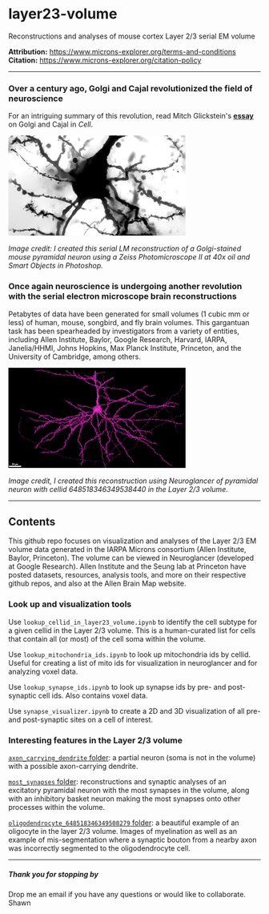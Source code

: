 # layer23-volume
Reconstructions and analyses of mouse cortex Layer 2/3 serial EM volume

**Attribution:** https://www.microns-explorer.org/terms-and-conditions<br>
**Citation:** https://www.microns-explorer.org/citation-policy<br>

***

### Over a century ago, Golgi and Cajal revolutionized the field of neuroscience

For an intriguing summary of this revolution, read Mitch Glickstein's [**essay**](https://www.cell.com/current-biology/pdf/S0960-9822(06)01203-6.pdf) on Golgi and Cajal in <em>Cell</em>.

![Pyramidal neuron of the mouse cortex stained using the Golgi method](img/golgistain.png "Serial LM reconstruction of Golgi stained neuron")


<em>Image credit: I created this serial LM reconstruction of a Golgi-stained mouse pyramidal neuron using a Zeiss Photomicroscope II at 40x oil and Smart Objects in Photoshop.</em>

### Once again neuroscience is undergoing another revolution with the serial electron microscope brain reconstructions

Petabytes of data have been generated for small volumes (1 cubic mm or less) of human, mouse, songbird, and fly brain volumes. This gargantuan task has been spearheaded by investigators from a variety of entities, including Allen Institute, Baylor, Google Research, Harvard, IARPA, Janelia/HHMI, Johns Hopkins, Max Planck Institute, Princeton, and the University of Cambridge, among others.  

![Pyramdial neuron from the Layer 2/3 serial EM volume](img/layer23pyr.png "Serial EM reconstruction using Neuroglancer")


<em>Image credit, I created this reconstruction using Neuroglancer of pyramidal neuron with cellid 648518346349538440 in the Layer 2/3 volume.</em>  

***

## Contents
This github repo focuses on visualization and analyses of the Layer 2/3 EM volume data generated in the IARPA Microns consortium (Allen Institute, Baylor, Princeton). The volume can be viewed in Neuroglancer (developed at Google Research). Allen Institute and the Seung lab at Princeton have posted datasets, resources, analysis tools, and more on their respective github repos, and also at the Allen Brain Map website. 

### Look up and visualization tools

Use `lookup_cellid_in_layer23_volume.ipynb` to identify the cell subtype for a given cellid in the Layer 2/3 volume. This is a human-curated list for cells that contain all (or most) of the cell soma within the volume.

Use `lookup_mitochondria_ids.ipynb` to look up mitochondria ids by cellid. Useful for creating a list of mito ids for visualization in neuroglancer and for analyzing voxel data.

Use `lookup_synapse_ids.ipynb` to look up synapse ids by pre- and post-synaptic cell ids. Also contains voxel data.

Use `synapse_visualizer.ipynb` to create a 2D and 3D visualization of all pre- and post-synaptic sites on a cell of interest.

### Interesting features in the Layer 2/3 volume

[`axon_carrying_dendrite` folder](): a partial neuron (soma is not in the volume) with a possible axon-carrying dendrite.

[`most_synapses` folder](https://github.com/shandran/layer23-volume/tree/main/most_synapses): reconstructions and synaptic analyses of an excitatory pyramidal neuron with the most synapses in the volume, along with an inhibitory basket neuron making the most synapses onto other processes within the volume. 

[`oligodendrocyte_648518346349508279` folder](https://github.com/shandran/layer23-volume/tree/main/oligodendrocyte_648518346349508279): a beautiful example of an oligocyte in the layer 2/3 volume. Images of myelination as well as an example of mis-segmentation where a synaptic bouton from a nearby axon was incorrectly segmented to the oligodendrocyte cell.

***

##### Thank you for stopping by

Drop me an email if you have any questions or would like to collaborate.
Shawn
